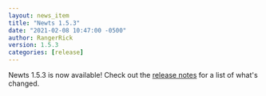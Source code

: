 ```yaml
---
layout: news_item
title: "Newts 1.5.3"
date: "2021-02-08 10:47:00 -0500"
author: RangerRick
version: 1.5.3
categories: [release]
---
```


Newts 1.5.3 is now available! Check out the [release notes](https://github.com/OpenNMS/newts/blob/1.5.3/NEWS.rst) for a list of what's changed.

